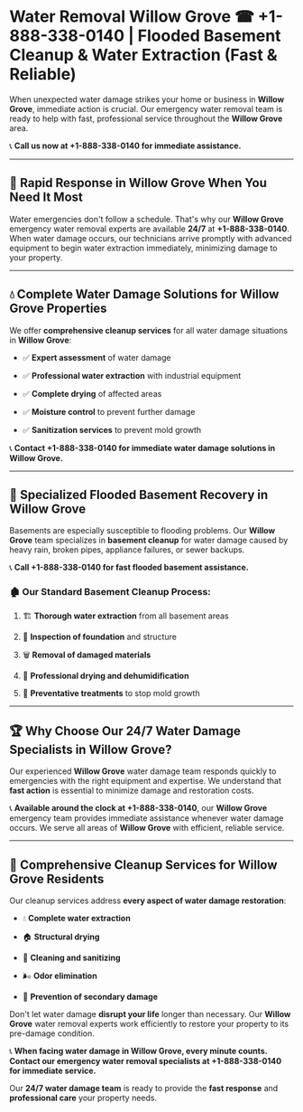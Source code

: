 # Water Removal Willow Grove ☎ +1-888-338-0140 | Flooded Basement Cleanup & Water Extraction (Fast & Reliable)

When unexpected water damage strikes your home or business in **Willow Grove**, immediate action is crucial. Our emergency water removal team is ready to help with fast, professional service throughout the **Willow Grove** area. 

📞 **Call us now at +1-888-338-0140 for immediate assistance.**
---
## 🚀 Rapid Response in Willow Grove When You Need It Most
Water emergencies don't follow a schedule. That's why our **Willow Grove** emergency water removal experts are available **24/7** at **+1-888-338-0140**. When water damage occurs, our technicians arrive promptly with advanced equipment to begin water extraction immediately, minimizing damage to your property.
---
## 💧 Complete Water Damage Solutions for Willow Grove Properties
We offer **comprehensive cleanup services** for all water damage situations in **Willow Grove**:
- ✅ **Expert assessment** of water damage  
- ✅ **Professional water extraction** with industrial equipment  
- ✅ **Complete drying** of affected areas  
- ✅ **Moisture control** to prevent further damage  
- ✅ **Sanitization services** to prevent mold growth  
📞 **Contact +1-888-338-0140 for immediate water damage solutions in Willow Grove.**
---
## 🌊 Specialized Flooded Basement Recovery in Willow Grove
Basements are especially susceptible to flooding problems. Our **Willow Grove** team specializes in **basement cleanup** for water damage caused by heavy rain, broken pipes, appliance failures, or sewer backups. 
📞 **Call +1-888-338-0140 for fast flooded basement assistance.**
### 🏚️ Our Standard Basement Cleanup Process:
1. 🏗️ **Thorough water extraction** from all basement areas  
2. 🔎 **Inspection of foundation** and structure  
3. 🗑️ **Removal of damaged materials**  
4. 💨 **Professional drying and dehumidification**  
5. 🚫 **Preventative treatments** to stop mold growth  
---
## 🏆 Why Choose Our 24/7 Water Damage Specialists in Willow Grove?
Our experienced **Willow Grove** water damage team responds quickly to emergencies with the right equipment and expertise. We understand that **fast action** is essential to minimize damage and restoration costs.
📞 **Available around the clock at +1-888-338-0140**, our **Willow Grove** emergency team provides immediate assistance whenever water damage occurs. We serve all areas of **Willow Grove** with efficient, reliable service.
---
## 🧹 Comprehensive Cleanup Services for Willow Grove Residents
Our cleanup services address **every aspect of water damage restoration**:
- 💧 **Complete water extraction**  
- 🏠 **Structural drying**  
- 🧼 **Cleaning and sanitizing**  
- 🌬️ **Odor elimination**  
- 🚫 **Prevention of secondary damage**  
Don't let water damage **disrupt your life** longer than necessary. Our **Willow Grove** water removal experts work efficiently to restore your property to its pre-damage condition.
📞 **When facing water damage in Willow Grove, every minute counts. Contact our emergency water removal specialists at +1-888-338-0140 for immediate service.**
Our **24/7 water damage team** is ready to provide the **fast response** and **professional care** your property needs.

